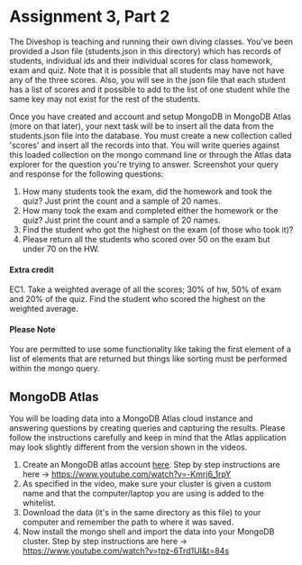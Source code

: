 # Assignment 3, Part 2

The Diveshop is teaching and running their own diving classes.  You've been provided a Json file (students.json in this directory) which has records of students, individual ids and their individual scores for class homework, exam and quiz. Note that it is possible that all students may have not have any of the three scores. Also, you will see in the json file that each student has a list of scores and it possible to add to the list of one student while the same key may not exist for the rest of the students. 

Once you have created and account and setup MongoDB in MongoDB Atlas (more on that later), your next task will be to insert all the data from the students.json file into the database. You must create a new collection called 'scores' and insert all the records into that. You will write queries against this loaded collection on the mongo command line or through the Atlas data explorer for the question you're trying to answer.  Screenshot your query and response for the following questions:
1. How many students took the exam, did the homework and took the quiz? Just print the count and a sample of 20 names.
2. How many took the exam and completed either the homework or the quiz? Just print the count and a sample of 20 names.
3. Find the student who got the highest on the exam (of those who took it)?
4. Please return all the students who scored over 50 on the exam but under 70 on the HW.

#### Extra credit
EC1. Take a weighted average of all the scores; 30% of hw, 50% of exam and 20% of the quiz. Find the student who scored the highest on the weighted average. 

#### Please Note
You are permitted to use some functionality like taking the first element of a list of elements that are returned but things like sorting must be performed within the mongo query.

## MongoDB Atlas
You will be loading data into a MongoDB Atlas cloud instance and answering questions by creating queries and capturing the results.  Please follow the instructions carefully and keep in mind that the Atlas application may look slightly different from the version shown in the videos.

1. Create an MongoDB atlas account [here](https://www.mongodb.com/download-center).  Step by step instructions are here ->
https://www.youtube.com/watch?v=-Kmrj6_1rpY
2. As specified in the video, make sure your cluster is given a custom name and that the computer/laptop you are using is added to the whitelist.
3. Download the data (it's in the same directory as this file) to your computer and remember the path to where it was saved.
4. Now install the mongo shell and import the data into your MongoDB cluster.  Step by step instructions are here -> https://www.youtube.com/watch?v=tpz-6Trd1UI&t=84s
